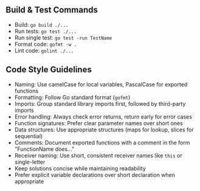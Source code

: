 ## Build & Test Commands
- Build: `go build ./...`
- Run tests: `go test ./...`
- Run single test: `go test -run TestName`
- Format code: `gofmt -w .`
- Lint code: `golint ./...`

## Code Style Guidelines
- Naming: Use camelCase for local variables, PascalCase for exported functions
- Formatting: Follow Go standard format (`gofmt`)
- Imports: Group standard library imports first, followed by third-party imports
- Error handling: Always check error returns, return early for error cases
- Function signatures: Prefer clear parameter names over short ones
- Data structures: Use appropriate structures (maps for lookup, slices for sequential)
- Comments: Document exported functions with a comment in the form "FunctionName does..."
- Receiver naming: Use short, consistent receiver names like `this` or single-letter
- Keep solutions concise while maintaining readability
- Prefer explicit variable declarations over short declaration when appropriate
